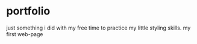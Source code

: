 # portfolio
just something i did with my free time to practice my little styling skills.
my first web-page
